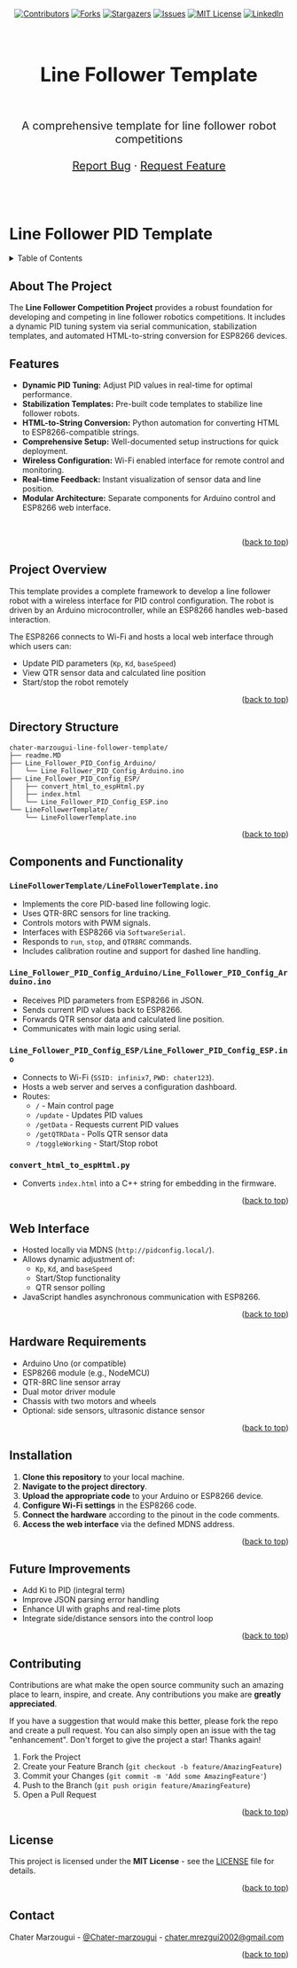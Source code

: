 <a name="readme-top"></a>
<div align="center">

[![Contributors][contributors-shield]][contributors-url]
[![Forks][forks-shield]][forks-url]
[![Stargazers][stars-shield]][stars-url]
[![Issues][issues-shield]][issues-url]
[![MIT License][license-shield]][license-url]
[![LinkedIn][linkedin-shield]](https://www.linkedin.com/in/chater-marzougui-342125299/)
</div>


<br />
<div align="center">
    <h1 style="font-size:35px">Line Follower Template <br></h1>
    <br>
    <p style="font-size:20px" align="center">
        A comprehensive template for line follower robot competitions
    <br>
    <br>
    <a href="https://github.com/chater-marzougui/Line-Follower-Template/issues/new?labels=bug&template=bug-report---.md">Report Bug</a>
    ·
    <a href="https://github.com/chater-marzougui/Line-Follower-Template/issues/new?labels=enhancement&template=feature-request---.md">Request Feature</a>
  </p>
  <br><br>
  <a href="https://github.com/chater-marzougui/Line-Follower-Template">
  </a>
</div>


# Line Follower PID Template
<!-- TABLE OF CONTENTS -->
<details>
  <summary>Table of Contents</summary>
  <ol>
    <li><a href="#about-the-project">About The Project</a></li>
    <li><a href="#features">Features</a></li>
    <li><a href="#project-overview">Project Overview</a></li>
    <li><a href="#directory-structure">Directory Structure</a></li>
    <li><a href="#components-and-functionality">Components and Functionality</a></li>
    <li><a href="#web-interface">Web Interface</a></li>
    <li><a href="#hardware-requirements">Hardware Requirements</a></li>
    <li><a href="#installation">Installation</a></li>
    <li><a href="#future-improvements">Future Improvements</a></li>
    <li><a href="#contributing">Contributing</a></li>
    <li><a href="#license">License</a></li>
    <li><a href="#contact">Contact</a></li>
  </ol>
</details>


<!-- ABOUT THE PROJECT -->
## About The Project
The **Line Follower Competition Project** provides a robust foundation for developing and competing in line follower robotics competitions. It includes a dynamic PID tuning system via serial communication, stabilization templates, and automated HTML-to-string conversion for ESP8266 devices.

## Features
- **Dynamic PID Tuning:** Adjust PID values in real-time for optimal performance.
- **Stabilization Templates:** Pre-built code templates to stabilize line follower robots.
- **HTML-to-String Conversion:** Python automation for converting HTML to ESP8266-compatible strings.
- **Comprehensive Setup:** Well-documented setup instructions for quick deployment.
- **Wireless Configuration:** Wi-Fi enabled interface for remote control and monitoring.
- **Real-time Feedback:** Instant visualization of sensor data and line position.
- **Modular Architecture:** Separate components for Arduino control and ESP8266 web interface.

<br/>
<p align="right">(<a href="#readme-top">back to top</a>)</p>

## Project Overview

This template provides a complete framework to develop a line follower robot with a wireless interface for PID control configuration. The robot is driven by an Arduino microcontroller, while an ESP8266 handles web-based interaction.

The ESP8266 connects to Wi-Fi and hosts a local web interface through which users can:

- Update PID parameters (`Kp`, `Kd`, `baseSpeed`)
- View QTR sensor data and calculated line position
- Start/stop the robot remotely

<p align="right">(<a href="#readme-top">back to top</a>)</p>

## Directory Structure

```
chater-marzougui-line-follower-template/
├── readme.MD
├── Line_Follower_PID_Config_Arduino/
│   └── Line_Follower_PID_Config_Arduino.ino
├── Line_Follower_PID_Config_ESP/
│   ├── convert_html_to_espHtml.py
│   ├── index.html
│   └── Line_Follower_PID_Config_ESP.ino
└── LineFollowerTemplate/
    └── LineFollowerTemplate.ino
```

<p align="right">(<a href="#readme-top">back to top</a>)</p>

## Components and Functionality

### `LineFollowerTemplate/LineFollowerTemplate.ino`

- Implements the core PID-based line following logic.
- Uses QTR-8RC sensors for line tracking.
- Controls motors with PWM signals.
- Interfaces with ESP8266 via `SoftwareSerial`.
- Responds to `run`, `stop`, and `QTR8RC` commands.
- Includes calibration routine and support for dashed line handling.

### `Line_Follower_PID_Config_Arduino/Line_Follower_PID_Config_Arduino.ino`

- Receives PID parameters from ESP8266 in JSON.
- Sends current PID values back to ESP8266.
- Forwards QTR sensor data and calculated line position.
- Communicates with main logic using serial.

### `Line_Follower_PID_Config_ESP/Line_Follower_PID_Config_ESP.ino`

- Connects to Wi-Fi (`SSID: infinix7`, `PWD: chater123`).
- Hosts a web server and serves a configuration dashboard.
- Routes:
  - `/` - Main control page
  - `/update` - Updates PID values
  - `/getData` - Requests current PID values
  - `/getQTRData` - Polls QTR sensor data
  - `/toggleWorking` - Start/Stop robot

### `convert_html_to_espHtml.py`

- Converts `index.html` into a C++ string for embedding in the firmware.

<p align="right">(<a href="#readme-top">back to top</a>)</p>

## Web Interface

- Hosted locally via MDNS (`http://pidconfig.local/`).
- Allows dynamic adjustment of:
  - `Kp`, `Kd`, and `baseSpeed`
  - Start/Stop functionality
  - QTR sensor polling
- JavaScript handles asynchronous communication with ESP8266.

<p align="right">(<a href="#readme-top">back to top</a>)</p>

## Hardware Requirements

- Arduino Uno (or compatible)
- ESP8266 module (e.g., NodeMCU)
- QTR-8RC line sensor array
- Dual motor driver module
- Chassis with two motors and wheels
- Optional: side sensors, ultrasonic distance sensor

<p align="right">(<a href="#readme-top">back to top</a>)</p>

## Installation

1. **Clone this repository** to your local machine.
2. **Navigate to the project directory**.
3. **Upload the appropriate code** to your Arduino or ESP8266 device.
4. **Configure Wi-Fi settings** in the ESP8266 code.
5. **Connect the hardware** according to the pinout in the code comments.
6. **Access the web interface** via the defined MDNS address.

<p align="right">(<a href="#readme-top">back to top</a>)</p>

## Future Improvements

- Add Ki to PID (integral term)
- Improve JSON parsing error handling
- Enhance UI with graphs and real-time plots
- Integrate side/distance sensors into the control loop

<p align="right">(<a href="#readme-top">back to top</a>)</p>

## Contributing

Contributions are what make the open source community such an amazing place to learn, inspire, and create. Any contributions you make are **greatly appreciated**.

If you have a suggestion that would make this better, please fork the repo and create a pull request. You can also simply open an issue with the tag "enhancement".
Don't forget to give the project a star! Thanks again!

1. Fork the Project
2. Create your Feature Branch (`git checkout -b feature/AmazingFeature`)
3. Commit your Changes (`git commit -m 'Add some AmazingFeature'`)
4. Push to the Branch (`git push origin feature/AmazingFeature`)
5. Open a Pull Request
<p align="right">(<a href="#readme-top">back to top</a>)</p>

## License

This project is licensed under the **MIT License** - see the [LICENSE](LICENSE) file for details.
<p align="right">(<a href="#readme-top">back to top</a>)</p>

<!-- CONTACT -->
## Contact

Chater Marzougui - [@Chater-marzougui][linkedin-url] - chater.mrezgui2002@gmail.com <br/>
<p align="right">(<a href="#readme-top">back to top</a>)</p>

<!-- MARKDOWN LINKS & IMAGES -->
<!-- https://www.markdownguide.org/basic-syntax/#reference-style-links -->
[contributors-shield]: https://img.shields.io/github/contributors/chater-marzougui/Line-Follower-Template.svg?style=for-the-badge
[contributors-url]: https://github.com/chater-marzougui/Line-Follower-Template/graphs/contributors
[forks-shield]: https://img.shields.io/github/forks/chater-marzougui/Line-Follower-Template.svg?style=for-the-badge
[forks-url]: https://github.com/chater-marzougui/Line-Follower-Template/network/members
[stars-shield]: https://img.shields.io/github/stars/chater-marzougui/Line-Follower-Template.svg?style=for-the-badge
[stars-url]: https://github.com/chater-marzougui/Line-Follower-Template/stargazers
[issues-shield]: https://img.shields.io/github/issues/chater-marzougui/Line-Follower-Template.svg?style=for-the-badge
[issues-url]: https://github.com/chater-marzougui/Line-Follower-Template/issues
[license-shield]: https://img.shields.io/github/license/chater-marzougui/Line-Follower-Template.svg?style=for-the-badge
[license-url]: https://github.com/chater-marzougui/Line-Follower-Template/blob/master/LICENSE
[linkedin-shield]: https://img.shields.io/badge/-LinkedIn-black.svg?style=for-the-badge&logo=linkedin&colorB=555
[linkedin-url]: https://linkedin.com/in/chater-marzougui-342125299
